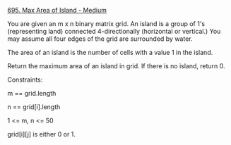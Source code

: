 [695. Max Area of Island - Medium](https://leetcode.com/problems/max-area-of-island/)

You are given an m x n binary matrix grid. An island is a group of 1's (representing land) connected 4-directionally (horizontal or vertical.) You may assume all four edges of the grid are surrounded by water.

The area of an island is the number of cells with a value 1 in the island.

Return the maximum area of an island in grid. If there is no island, return 0.

Constraints:

m == grid.length

n == grid[i].length

1 <= m, n <= 50

grid[i][j] is either 0 or 1.